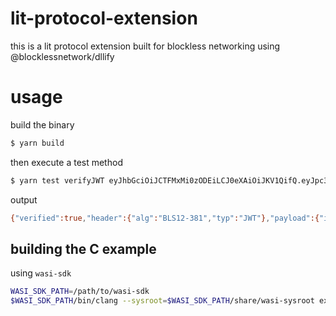 # lit-protocol-extension

this is a lit protocol extension built for blockless networking using @blocklessnetwork/dllify

# usage

build the binary

```bash
$ yarn build
```

then execute a test method

```bash
$ yarn test verifyJWT eyJhbGciOiJCTFMxMi0zODEiLCJ0eXAiOiJKV1QifQ.eyJpc3MiOiJMSVQiLCJzdWIiOiIweDUwZTJkYWM1ZTc4YjU5MDVjYjA5NDk1NTQ3NDUyY2VlNjQ0MjZkYjIiLCJjaGFpbiI6InBvbHlnb24iLCJpYXQiOjE2NjgwMjg3OTIsImV4cCI6MTY2ODA3MTk5MiwiYmFzZVVybCI6Im15LWR5bmFtaWMtY29udGVudC1zZXJ2ZXIuY29tIiwicGF0aCI6Ii9haXh3emhuc2hoc3cxMTliNWU0c2tlIiwib3JnSWQiOiIiLCJyb2xlIjoiIiwiZXh0cmFEYXRhIjoiIn0.ocHC0tcGUcHaweEuZXdXRgYNFUFXrsNZmxA-q49mhNehPfXrU1wGo7To6Jbtz_mNALpJ7Hf8_vQ_Vg-Qb1-uIIIG-EPt2Pg1tX5OA-aDeyU0F12xwGu8nGjJCkZI8jfJ
```

output

```bash
{"verified":true,"header":{"alg":"BLS12-381","typ":"JWT"},"payload":{"iss":"LIT","sub":"0x50e2dac5e78b5905cb09495547452cee64426db2","chain":"polygon","iat":1668028792,"exp":1668071992,"baseUrl":"my-dynamic-content-server.com","path":"/aixwzhnshhsw119b5e4ske","orgId":"","role":"","extraData":""}}
```

## building the C example

using `wasi-sdk`

```bash
WASI_SDK_PATH=/path/to/wasi-sdk
$WASI_SDK_PATH/bin/clang --sysroot=$WASI_SDK_PATH/share/wasi-sysroot example.c -o example.wasm -O3
```

